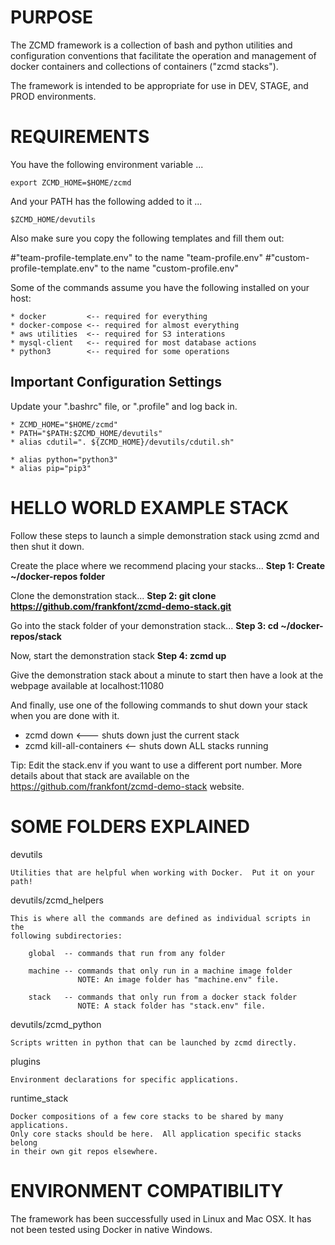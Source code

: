 PURPOSE
=======
The ZCMD framework is a collection of bash and python utilities and configuration
conventions that facilitate the operation and management of 
docker containers and collections of containers ("zcmd stacks").

The framework is intended to be appropriate for use in DEV, STAGE, and
PROD environments.

REQUIREMENTS
============
You have the following environment variable ...

    export ZCMD_HOME=$HOME/zcmd

And your PATH has the following added to it ...

    $ZCMD_HOME/devutils

Also make sure you copy the following templates and fill them out:

#"team-profile-template.env" to the name "team-profile.env" 
#"custom-profile-template.env" to the name "custom-profile.env" 

Some of the commands assume you have the following installed on your host:

    * docker         <-- required for everything
    * docker-compose <-- required for almost everything
    * aws utilities  <-- required for S3 interations
    * mysql-client   <-- required for most database actions
    * python3        <-- required for some operations

Important Configuration Settings
--------------------------------
Update your ".bashrc" file, or ".profile" and log back in.

    * ZCMD_HOME="$HOME/zcmd"
    * PATH="$PATH:$ZCMD_HOME/devutils"
    * alias cdutil=". ${ZCMD_HOME}/devutils/cdutil.sh"

    * alias python="python3"
    * alias pip="pip3"

HELLO WORLD EXAMPLE STACK
=========================
Follow these steps to launch a simple demonstration stack using zcmd and
then shut it down.

Create the place where we recommend placing your stacks...
**Step 1: Create ~/docker-repos folder**

Clone the demonstration stack...
**Step 2: git clone https://github.com/frankfont/zcmd-demo-stack.git**

Go into the stack folder of your demonstration stack... 
**Step 3: cd ~/docker-repos/stack**

Now, start the demonstration stack
**Step 4: zcmd up**

Give the demonstration stack about a minute to start then have a look
at the webpage available at localhost:11080

And finally, use one of the following commands to shut down your stack when you are done with it.
* zcmd down <--- shuts down just the current stack
* zcmd kill-all-containers <-- shuts down ALL stacks running 

Tip: Edit the stack.env if you want to use a different port number.  More details about that stack are available on the https://github.com/frankfont/zcmd-demo-stack website.

SOME FOLDERS EXPLAINED
======================

devutils

    Utilities that are helpful when working with Docker.  Put it on your path!

devutils/zcmd_helpers

    This is where all the commands are defined as individual scripts in the 
    following subdirectories:

        global  -- commands that run from any folder

        machine -- commands that only run in a machine image folder
                   NOTE: An image folder has "machine.env" file.

        stack   -- commands that only run from a docker stack folder
                   NOTE: A stack folder has "stack.env" file. 

devutils/zcmd_python

    Scripts written in python that can be launched by zcmd directly.

plugins

    Environment declarations for specific applications.

runtime_stack

    Docker compositions of a few core stacks to be shared by many applications.  
    Only core stacks should be here.  All application specific stacks belong 
    in their own git repos elsewhere.

ENVIRONMENT COMPATIBILITY
=========================
The framework has been successfully used in Linux and Mac OSX.  It has 
not been tested using Docker in native Windows.
